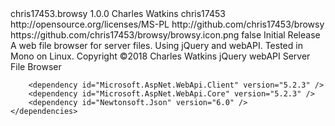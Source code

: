 ﻿<?xml version="1.0"?>
<package xmlns="http://schemas.microsoft.com/packaging/2013/05/nuspec.xsd">
    <metadata>
    <id>chris17453.browsy</id>
    <version>1.0.0</version>
    <authors>Charles Watkins</authors>
    <owners>chris17453</owners>
    <licenseUrl>http://opensource.org/licenses/MS-PL</licenseUrl>
    <projectUrl>http://github.com/chris17453/browsy</projectUrl>
    <iconUrl>https://github.com/chris17453/browsy/browsy.icon.png</iconUrl>
    <requireLicenseAcceptance>false</requireLicenseAcceptance>
    <releaseNotes>Initial Release</releaseNotes>
    <description>A web file browser for server files. Using jQuery and webAPI. Tested in Mono on Linux.</description>
    <copyright>Copyright ©2018 Charles Watkins</copyright>
    <tags>jQuery webAPI Server File Browser</tags>
    <dependencies>
		
        <dependency id="Microsoft.AspNet.WebApi.Client" version="5.2.3" />
        <dependency id="Microsoft.AspNet.WebApi.Core" version="5.2.3" />
        <dependency id="Newtonsoft.Json" version="6.0" />
    </dependencies>
  </metadata>
    <files>
    <file src="./bin/Release/browsy.dll" target="lib\45\browsy.dll" />
    <file src="./README.md" target="" />
</files>
</package>
